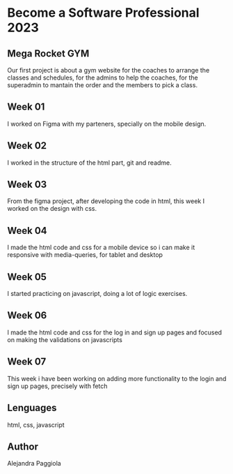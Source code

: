 # Become a Software Professional 2023

## Mega Rocket GYM

Our first project is about a gym website for the coaches to arrange the classes and schedules, for the admins to help the coaches, for the superadmin to mantain the order and the members to pick a class.

## Week 01

I worked on Figma with my parteners, specially on the mobile design.

## Week 02

I worked in the structure of the html part, git and readme.

## Week 03

From the figma project, after developing the code in html, this week I worked on the design with css.

## Week 04

I made the html code and css for a mobile device so i can make it responsive with media-queries, for tablet and desktop

## Week 05

I started practicing on javascript, doing a lot of logic exercises.

## Week 06

I made the html code and css for the log in and sign up pages and focused on making the validations on javascripts

## Week 07

This week i have been working on adding more functionality to the login and sign up pages, precisely with fetch

## Lenguages

html, css, javascript

## Author

Alejandra Paggiola
